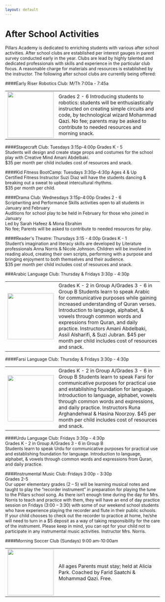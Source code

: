 ```yaml
---
layout: default
---
```


# After School Activities

Pillars Academy is dedicated to enriching students with various after school activities. After school clubs are established per interest gauges in parent survey conducted early in the year. Clubs are lead by highly talented and dedicated professionals with skills and experience in the particular club focus. A reasonable charge for materials and resources is established by the instructor. The following after school clubs are currently being offered:

####Early Riser Robotics Club: M/Th 7:00a - 7:45a 
<table>
<tr>
<td width="150">
<a href="https://cloud.githubusercontent.com/assets/7043355/5806678/47c07630-9fd0-11e4-8d0c-df4fad5b0781.jpg" target="_blank">
<img src="https://cloud.githubusercontent.com/assets/7043355/5806678/47c07630-9fd0-11e4-8d0c-df4fad5b0781.jpg" width="150" />  
</a>
</td>
<td>
Grades 2 - 6  
Introducing students to robotics: students will be enthusiastically instructed on creating simple circuits and code, by technological wizard Mohammad Qazi.  
No fee; parents may be asked to contribute to needed resources and morning snack.
</td>
</tr>
</table>

####Stagecraft Club: Tuesdays 3:15p-4:00p
Grades K - 5  
Students will design and create stage props and costumes for the school play with Creative Mind Amani Abdelbaki.  
$35 per month per child includes cost of resources and snack.

####Kid Fitness BootCamp: Tuesdays 3:30p-4:30p
Ages 4 & Up  
Certified Fitness Instructor Suzi Diaz will have the students dancing & breaking out a sweat to upbeat intercultural rhythms.  
$35 per month per child.

####Drama Club: Wednesdays 3:15p-4:00p 
Grades 2 - 6  
Scriptwriting and Performance Skills activities open to all students in January and February  
Auditions for school play to be held in February for those who joined in January  
Led by Sarah Hafeez & Mona Ebrahim  
No fee; Parents will be asked to contribute to needed resources for play.

####Reader's Theatre: Thursdays 3:15 - 4:00p
Grades K - 1  
Student’s imagination and literacy skills are developed by Literature professionals Anna Norris & Nicole Johnson. Children will be involved in reading aloud, creating their own scripts, performing with a purpose and bringing enjoyment to both themselves and their audience.   
$35 per month per child includes cost of resources and snack. 

###Arabic Language Club: Thursday & Fridays 3:30p - 4:30p
<table>
<tr>
<td width="150">
<a href="https://cloud.githubusercontent.com/assets/7043355/5806836/f50610ce-9fd1-11e4-9391-e6699031432c.jpg" target="_blank">
<img src="https://cloud.githubusercontent.com/assets/7043355/5806836/f50610ce-9fd1-11e4-9391-e6699031432c.jpg" width="150" />  
</a>
</td>
<td>
Grades K - 2 in Group A/Grades 3 - 6 in Group B  
Students learn to speak Arabic for communicative purposes while gaining increased understanding of Quran verses. Introduction to language, alphabet, & vowels through common words and expressions from Quran, and daily practice. Instructors Amani Abdelbaki, Assil Alsharifi, & Suzi Jubran.  
$45 per month per child includes cost of resources and snack.
</td>
</tr>
</table>

####Farsi Language Club: Thursday & Fridays  3:30p - 4:30p
<table>
<tr>
<td width="150">
<a href="https://cloud.githubusercontent.com/assets/7043355/5806866/392a896a-9fd2-11e4-8f0a-b8a1787380fd.jpg" target="_blank">
<img src="https://cloud.githubusercontent.com/assets/7043355/5806866/392a896a-9fd2-11e4-8f0a-b8a1787380fd.jpg" width="150" />  
</a>
</td>
<td>
Grades K - 2 in Group A/Grades 3 - 6 in Group B  
Students learn to speak Farsi for communicative purposes for practical use and establishing foundation for language. Introduction to language, alphabet, vowels through common words and expressions, and daily practice. Instructors Runa Arghandehwal & Hasina Noorzoy.  
$45 per month per child includes cost of resources and snack.
</td>
</tr>
</table>

####Urdu Language Club: Fridays 3:30p - 4:30p  
Grades K - 2 in Group A/Grades 3 - 6 in Group B  
Students learn to speak Urdu for communicative purposes for practical use and establishing foundation for language. Introduction to language, alphabet, & vowels through common words and expressions from Quran, and daily practice. 

####Instrumental Music Club: Fridays 3:00p - 3:30p  
Grades 2-5  
Our upper elementary grades (2 – 5) will be learning musical notes and taught to play the “recorder instrument”  in preparation for playing the tune to the Pillars school song. As there isn’t enough time during the day for Mrs. Norris to teach and practice with them, they will have an end of day practice session on Fridays (3:00 – 3:30) with some of our weekend school students who have experience playing the recorder and flute in their public schools.  If your child chooses to check out the recorder to practice at home, he/she will need to turn in a $5 deposit as a way of taking responsibility for the care of the instrument.  Please keep in mind, you can opt for your child not to participate in any instrumental music activities.
Instructor Mrs. Norris. 

####Morning Soccer Club (Sundays) 9:00 am-10:00am
<table>
<tr>
<td width="150">
<a href="https://cloud.githubusercontent.com/assets/7043355/5806880/52d15f06-9fd2-11e4-93ee-e8efd03e5483.jpg" target="_blank">
<img src="https://cloud.githubusercontent.com/assets/7043355/5806880/52d15f06-9fd2-11e4-93ee-e8efd03e5483.jpg" width="150" />  
</a>
</td>
<td>
All ages  
Parents must stay; held at Alicia Park. Coached by Farid Saatchi & Mohammad Qazi.  
Free.
</td>
</tr>
</table>
